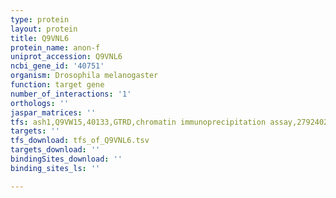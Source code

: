 ```yaml
---
type: protein
layout: protein
title: Q9VNL6
protein_name: anon-f
uniprot_accession: Q9VNL6
ncbi_gene_id: '40751'
organism: Drosophila melanogaster
function: target gene
number_of_interactions: '1'
orthologs: ''
jaspar_matrices: ''
tfs: ash1,Q9VW15,40133,GTRD,chromatin immunoprecipitation assay,27924024%5Buid%5D,No
targets: ''
tfs_download: tfs_of_Q9VNL6.tsv
targets_download: ''
bindingSites_download: ''
binding_sites_ls: ''

---
```


